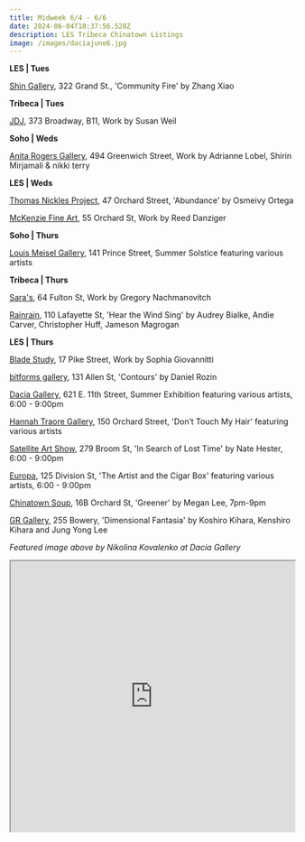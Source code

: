 ```yaml
---
title: Midweek 6/4 - 6/6
date: 2024-06-04T18:37:56.528Z
description: LES Tribeca Chinatown Listings
image: /images/daciajune6.jpg
---
```

**L﻿ES | Tues**

[Shin Gallery](http://shin-gallery.com/Exhibition/?view_fg=U&site_gb=1), 322 Grand St., 'Community Fire' by Zhang Xiao

**Tribeca | Tues**

[J﻿DJ](https://jdj.world/projects/susan-weil-3/), 373 Broadway, B11, Work by Susan Weil

**S﻿oho | Weds**

[Anita Rogers Gallery](https://www.anitarogersgallery.com/exhibitions/adrianne-lobel-shirin-mirjamali-nikki-terry), 494 Greenwich Street, Work by Adrianne Lobel, Shirin Mirjamali & nikki terry

**L﻿ES | Weds**

[Thomas Nickles Project](https://www.thomasnickles.com/exhibitions/35-abundance/), 47 Orchard Street, 'Abundance' by Osmeivy Ortega

[McKenzie Fine Art](http://www.mckenziefineart.com/), 55 Orchard St, Work by Reed Danziger

**S﻿oho | Thurs**

[Louis Meisel Gallery](https://www.meiselgallery.com/exhibition/summer-solstice/), 141 Prince Street, Summer Solstice featuring various artists

**T﻿ribeca | Thurs**

[Sara's](https://saras.world/), 64 Fulton St, Work by Gregory Nachmanovitch

[Rainrain](https://www.rainraingallery.com/about), 110 Lafayette St, 'Hear the Wind Sing' by Audrey Bialke, Andie Carver, Christopher Huff, Jameson Magrogan

**L﻿ES | Thurs**

[Blade Study](https://www.bladestudy.net/exhibitions), 17 Pike Street, Work by Sophia Giovannitti

[bitforms gallery](https://bitforms.art/exhibition/contours/), 131 Allen St, 'Contours' by Daniel Rozin

[Dacia Gallery](http://www.daciagallery.com/), 621 E. 11th Street, Summer Exhibition featuring various artists, 6:00 - 9:00pm

[Hannah Traore Gallery](https://hannahtraoregallery.com/exhibition/dont-touch-my-hair/), 150 Orchard Street, 'Don’t Touch My Hair' featuring various artists

[Satellite Art Show](https://www.instagram.com/satelliteartshow), 279 Broom St, 'In Search of Lost Time' by Nate Hester, 6:00 - 9:00pm

[Europa](https://www.europa.nyc/), 125 Division St, 'The Artist and the Cigar Box' featuring various artists, 6:00 - 9:00pm

[Chinatown Soup](http://www.instagram.com/chinatownsoup), 16B Orchard St, 'Greener' by Megan Lee, 7pm-9pm

[G﻿R Gallery](https://www.gr-gallery.com/exhibitions/dimensional-fantasia/), 255 Bowery, 'Dimensional Fantasia' by Koshiro Kihara, Kenshiro Kihara and Jung Yong Lee

*F﻿eatured image above by Nikolina Kovalenko at Dacia Gallery*

<iframe src="https://www.google.com/maps/d/u/1/embed?mid=1HZyT45SveONozBh79xsS1WwWKIjNo8o&ehbc=2E312F" width="100%" height="480"></iframe>